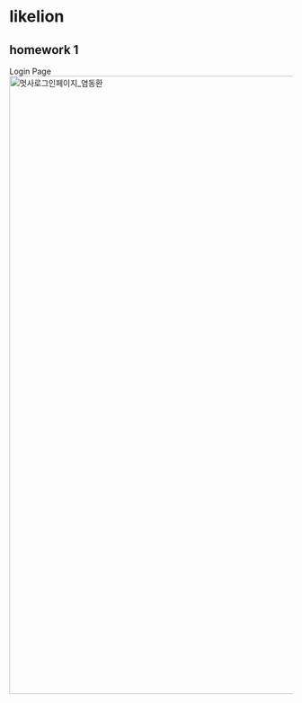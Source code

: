 # likelion

## homework 1
Login Page
<img width="1100" alt="멋사로그인페이지_염동환" src="https://user-images.githubusercontent.com/101257697/229355601-c8624df0-1a35-4d5b-aafa-61a7d50fb528.png">
